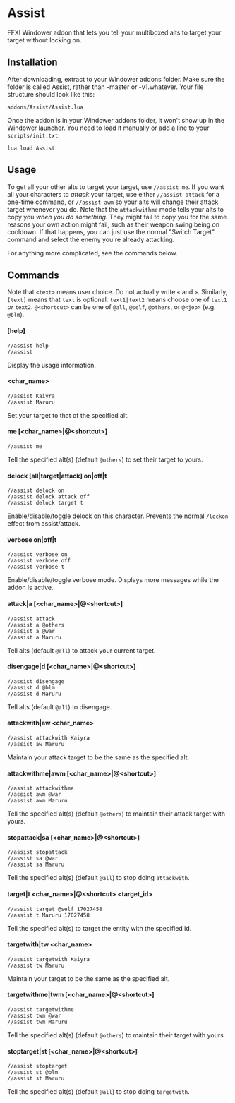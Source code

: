 # Assist
FFXI Windower addon that lets you tell your multiboxed alts to target your target without locking on.


## Installation
After downloading, extract to your Windower addons folder. Make sure the folder is called Assist, rather than
-master or -v1.whatever. Your file structure should look like this:

    addons/Assist/Assist.lua

Once the addon is in your Windower addons folder, it won't show up in the Windower launcher. You need to load it
manually or add a line to your `scripts/init.txt`:

    lua load Assist


## Usage
To get all your other alts to target your target, use `//assist me`. If you want all your characters to *attack* your
target, use either `//assist attack` for a one-time command, or `//assist awm` so your alts will change their attack
target whenever you do. Note that the `attackwithme` mode tells your alts to copy you *when you do something.* They
might fail to copy you for the same reasons your own action might fail, such as their weapon swing being on cooldown.
If that happens, you can just use the normal "Switch Target" command and select the enemy you're already attacking.

For anything more complicated, see the commands below.


## Commands
Note that `<text>` means user choice. Do not actually write `<` and `>`. Similarly, `[text]` means that `text` is
optional. `text1|text2` means choose one of `text1` *or* `text2`.
`@<shortcut>` can be one of `@all`, `@self`, `@others`, or `@<job>` (e.g. `@blm`).

#### [help]

    //assist help
    //assist
    
Display the usage information.

#### \<char_name\>

    //assist Kaiyra
    //assist Maruru

Set your target to that of the specified alt.

#### me [\<char_name\>|@\<shortcut\>]

    //assist me

Tell the specified alt(s) (default `@others`) to set their target to yours.

#### delock [all|target|attack] on|off|t

    //assist delock on
    //assist delock attack off
    //assist delock target t

Enable/disable/toggle delock on this character. Prevents the normal `/lockon` effect from assist/attack.

#### verbose on|off|t

    //assist verbose on
    //assist verbose off
    //assist verbose t

Enable/disable/toggle verbose mode. Displays more messages while the addon is active.

#### attack|a [\<char_name\>|@\<shortcut\>]

    //assist attack
    //assist a @others
    //assist a @war
    //assist a Maruru

Tell alts (default `@all`) to attack your current target.

#### disengage|d [\<char_name\>|@\<shortcut\>]

    //assist disengage
    //assist d @blm
    //assist d Maruru

Tell alts (default `@all`) to disengage.

#### attackwith|aw \<char_name\>

    //assist attackwith Kaiyra
    //assist aw Maruru

Maintain your attack target to be the same as the specified alt.

#### attackwithme|awm [\<char_name\>|@\<shortcut\>]

    //assist attackwithme
    //assist awm @war
    //assist awm Maruru

Tell the specified alt(s) (default `@others`) to maintain their attack target with yours.

#### stopattack|sa [\<char_name\>|@\<shortcut\>]

    //assist stopattack
    //assist sa @war
    //assist sa Maruru

Tell the specified alt(s) (default `@all`) to stop doing `attackwith`.

#### target|t \<char_name\>|@\<shortcut\> \<target_id\>

    //assist target @self 17027458
    //assist t Maruru 17027458

Tell the specified alt(s) to target the entity with the specified id.

#### targetwith|tw \<char_name\>

    //assist targetwith Kaiyra
    //assist tw Maruru

Maintain your target to be the same as the specified alt.

#### targetwithme|twm [\<char_name\>|@\<shortcut\>]

    //assist targetwithme
    //assist twm @war
    //assist twm Maruru

Tell the specified alt(s) (default `@others`) to maintain their target with yours.

#### stoptarget|st [\<char_name\>|@\<shortcut\>]

    //assist stoptarget
    //assist st @blm
    //assist st Maruru

Tell the specified alt(s) (default `@all`) to stop doing `targetwith`.
